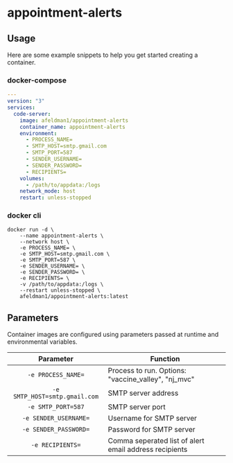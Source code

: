 # appointment-alerts

## Usage

Here are some example snippets to help you get started creating a container.

### docker-compose

```yaml
---
version: "3"
services:
  code-server:
    image: afeldman1/appointment-alerts
    container_name: appointment-alerts
    environment:
      - PROCESS_NAME=
      - SMTP_HOST=smtp.gmail.com
      - SMTP_PORT=587
      - SENDER_USERNAME=
      - SENDER_PASSWORD=
      - RECIPIENTS=
    volumes:
      - /path/to/appdata:/logs
    network_mode: host
    restart: unless-stopped
```

### docker cli

```
docker run -d \
    --name appointment-alerts \
    --network host \
    -e PROCESS_NAME= \
    -e SMTP_HOST=smtp.gmail.com \
    -e SMTP_PORT=587 \
    -e SENDER_USERNAME= \
    -e SENDER_PASSWORD= \
    -e RECIPIENTS= \
    -v /path/to/appdata:/logs \
    --restart unless-stopped \
    afeldman1/appointment-alerts:latest
```


## Parameters

Container images are configured using parameters passed at runtime and environmental variables.

| Parameter | Function |
| :----: | --- |
| `-e PROCESS_NAME=` | Process to run. Options: "vaccine_valley", "nj_mvc" |
| `-e SMTP_HOST=smtp.gmail.com` | SMTP server address |
| `-e SMTP_PORT=587` | SMTP server port |
| `-e SENDER_USERNAME=` | Username for SMTP server |
| `-e SENDER_PASSWORD=` | Password for SMTP server |
| `-e RECIPIENTS=` | Comma seperated list of alert email address recipients|
